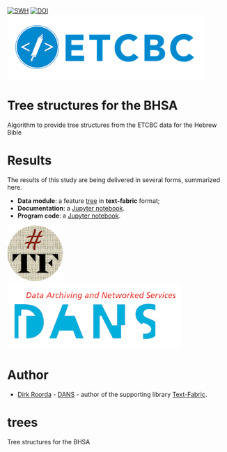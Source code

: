 [![SWH](https://archive.softwareheritage.org/badge/origin/https://github.com/ETCBC/trees/)](https://archive.softwareheritage.org/browse/origin/?origin_url=https://github.com/ETCBC/trees)
[![DOI](https://zenodo.org/badge/364811052.svg)](https://zenodo.org/badge/latestdoi/364811052)
[![etcbc](programs/images/etcbc.png)](http://www.etcbc.nl)

# Tree structures for the BHSA

Algorithm to provide tree structures from the ETCBC data for the Hebrew Bible

# Results

The results of this study are being delivered in several forms, summarized here.

* **Data module**: a feature
  [tree](https://github.com/ETCBC/trees/tree/master/tf)
  in **text-fabric** format;
* **Documentation**: a
  [Jupyter notebook](https://nbviewer.jupyter.org/github/etcbc/trees/blob/master/programs/trees.ipynb).
* **Program code**: a
  [Jupyter notebook](https://github.com/ETCBC/trees/tree/master/programs).

![tf](programs/images/tf-small.png)
[![dans](programs/images/dans.png)](https://www.dans.knaw.nl)

# Author
* [Dirk Roorda](https://pure.knaw.nl/portal/en/persons/dirk-roorda) -
  [DANS](https://dans.knaw.nl/en/front-page?set_language=en) -
  author of the supporting library
  [Text-Fabric](https://github.com/annotation/text-fabric).

# trees
Tree structures for the BHSA
